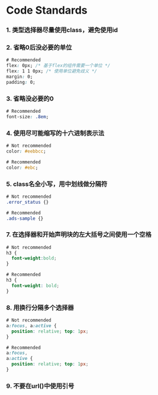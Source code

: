 # Code Standards

### 1. 类型选择器尽量使用class，避免使用id

### 2. 省略0后没必要的单位

```css
# Recommended 
flex: 0px; /* 基于flex的组件需要一个单位 */
flex: 1 1 0px; /* 使用单位避免歧义 */
margin: 0;
padding: 0;
```

### 3. 省略没必要的0

```css
# Recommended 
font-size: .8em;
```

### 4. 使用尽可能缩写的十六进制表示法

```css
# Not recommended
color: #eebbcc;

# Recommended 
color: #ebc;
```

### 5. class名全小写，用中划线做分隔符

```css
# Not recommended
.error_status {}

# Recommended 
.ads-sample {}
```

### 7. 在选择器和开始声明块的左大括号之间使用一个空格

```css
# Not recommended
h3 {
  font-weight:bold;
}

# Recommended 
h3 {
  font-weight: bold;
}
```

### 8. 用换行分隔多个选择器

```css
# Not recommended
a:focus, a:active {
  position: relative; top: 1px;
}

# Recommended 
a:focus, 
a:active {
  position: relative; top: 1px;
}
```

### 9. 不要在url\(\)中使用引号



